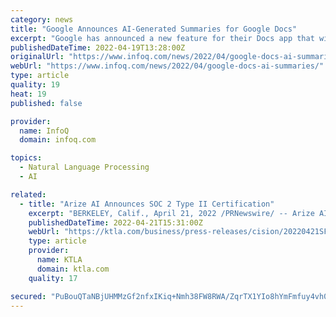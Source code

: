 ```yaml
---
category: news
title: "Google Announces AI-Generated Summaries for Google Docs"
excerpt: "Google has announced a new feature for their Docs app that will automatically generate a summary of the document content. The summarization is powered by a natural language processing (NLP) AI model based on the Transformer architecture."
publishedDateTime: 2022-04-19T13:28:00Z
originalUrl: "https://www.infoq.com/news/2022/04/google-docs-ai-summaries/"
webUrl: "https://www.infoq.com/news/2022/04/google-docs-ai-summaries/"
type: article
quality: 19
heat: 19
published: false

provider:
  name: InfoQ
  domain: infoq.com

topics:
  - Natural Language Processing
  - AI

related:
  - title: "Arize AI Announces SOC 2 Type II Certification"
    excerpt: "BERKELEY, Calif., April 21, 2022 /PRNewswire/ -- Arize AI, a leading ML observability company, today announced that the company achieved SOC 2 Type II certification under standards set by the ..."
    publishedDateTime: 2022-04-21T15:31:00Z
    webUrl: "https://ktla.com/business/press-releases/cision/20220421SF31836/arize-ai-announces-soc-2-type-ii-certification/"
    type: article
    provider:
      name: KTLA
      domain: ktla.com
    quality: 17

secured: "PuBouQTaNBjUHMMzGf2nfxIKiq+Nmh38FW8RWA/ZqrTX1YIo8hYmFmfuy4vh0W0NSsF3L2JDXq9WFpg7/H+h8KE6tzye4MvGMA4Le+cXyojcTYjyPfbsPieplHr0YTrS88EctjZM3moXGzxtuz4ucPqMbEsxvuyvIxeApb3Yn/MngVcCTRY+ZpFLFJ+3+Eg+ht/U6iUthzNskim3f3dd4OUEQvFCA4MnssvZVG5Q84V6JS9g6VJRS7qLRIqTvVfzAnPUHoVmsSNQrPdUHBRfDgtO1XFsFSEOHIszQnve0qjmGZDpXfQ50R4iI4fP8GJ+dz/VOo2rIltiuVApDQbBUqOKjuR4ysH7M2wFbL2SOOI=;/62wKUJPXxBIOSowD9Pv6w=="
---
```


